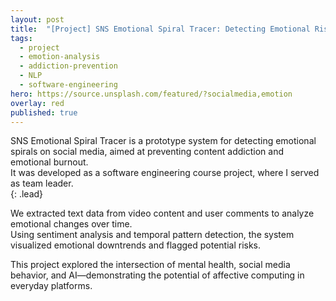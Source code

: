 ```yaml
---
layout: post
title:  "[Project] SNS Emotional Spiral Tracer: Detecting Emotional Risk Patterns"
tags:
  - project
  - emotion-analysis
  - addiction-prevention
  - NLP
  - software-engineering
hero: https://source.unsplash.com/featured/?socialmedia,emotion
overlay: red
published: true
---
```


SNS Emotional Spiral Tracer is a prototype system for detecting emotional spirals on social media, aimed at preventing content addiction and emotional burnout.  
It was developed as a software engineering course project, where I served as team leader.  
{: .lead}

<!--break-->

We extracted text data from video content and user comments to analyze emotional changes over time.  
Using sentiment analysis and temporal pattern detection, the system visualized emotional downtrends and flagged potential risks.

This project explored the intersection of mental health, social media behavior, and AI—demonstrating the potential of affective computing in everyday platforms.
